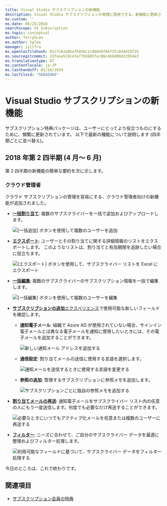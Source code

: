 ```yaml
---
title: Visual Studio サブスクリプションの新機能
description: Visual Studio サブスクリプションの管理に使用できる、新機能と更新された機能について説明します。
ms.custom: ''
ms.date: 06/25/2018
searchscope: VS Subscription
ms.topic: conceptual
author: TerryGLee
ms.author: tglee
manager: jillfra
ms.openlocfilehash: 81c7c62a85af6950c1c888e9f6673fc0d4429735
ms.sourcegitcommit: 23feea519c47e77b5685fec86c4bbd00d22054e3
ms.translationtype: HT
ms.contentlocale: ja-JP
ms.lasthandoff: 02/26/2019
ms.locfileid: "56842066"
---
```

# <a name="what39s-new-in-visual-studio-subscriptions"></a>Visual Studio サブスクリプションの新機能

サブスクリプション特典パッケージは、ユーザーにとってより役立つものにするために、頻繁に更新されています。 以下で最新の機能について説明します (四半期ごとに並べ替え)。

## <a name="2018-q2-april-june"></a>2018 年第 2 四半期 (4 月～ 6 月)

第 2 四半期の新機能の簡単な要約を次に示します。

### <a name="cloud-administrators"></a>クラウド管理者

クラウド サブスクリプションの管理を容易にする、クラウド管理者向けの新機能が追加されました。

* [**一括割り当て**](/visualstudio/subscriptions/assign-license#bulk-assignments): 複数のサブスクライバーを一括で追加およびアップロードします。

  ![[一括追加] ボタンを使用して複数のユーザーを追加](media/bulk-add-multiple-subscribers.png)

* [**エクスポート**](/visualstudio/subscriptions/exporting-subscriptions): ユーザーとその割り当てに関する詳細情報のリストをエクスポートします。 このようなリストは、割り当てと有効期限を追跡したい場合に役立ちます。

   ![[エクスポート] ボタンを使用して、サブスクライバー リストを Excel にエクスポート](media/export-subscriber-list-to-csv.png)


* [**一括編集**](/visualstudio/subscriptions/edit-license#editing-multiple-subscribers-by-using-bulk-edit): 複数のサブスクライバーのサブスクリプション情報を一括で編集します。

  ![[一括編集] ボタンを使用して複数のユーザーを編集](media/bulk-edit-multiple-subscribers.png)

* [**サブスクリプションの追加**エクスペリエンス](assign-license.md)で使用可能な新しいフィールドを確認します。

  * **通知電子メール**: 組織で Azure AD が使用されていない場合、サインイン電子メールとは異なる電子メールを通知に使用したいときには、その電子メールを追加することができます。

    ![新しい通知メール アドレスを追加する](media/add-new-subscriber-notification-email.png)

  * **通信設定**: 割り当てメールの送信に使用する言語を選択します。

    ![通知メールを送信するときに使用する言語を変更する](media/change-subscriber-communication-preference.png)

  * **参照の追加**: 管理するサブスクリプションに参照メモを追加します。

    ![サブスクリプションごとに独自の参照メモを追加する](media/add-subscriber-reference-notes.png)

* [**割り当てメールの再送**](resend-assignment-email.md): 通知電子メールをサブスクライバー リスト内の任意の人にもう一度送信します。何度でも必要なだけ再送することができます。

  ![必要なときにいつでもアクティブ化メールを任意または複数のユーザーに再送する](media/resend-subscriber-activation-emails.png)

* [**フィルター**](search-license.md): ニーズに合わせて、ご自分のサブスクライバー データを最適に整理およびフィルター処理します。

  ![利用可能なフィールドに基づいて、サブスクライバー データをフィルター処理する](media/filter-subscriber-data.png)

今日のところは、これで終わりです。

## <a name="see-also"></a>関連項目

* [サブスクリプション会員の特典](subscriber-benefits.md)
